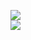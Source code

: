 [![](https://img.shields.io/badge/Made%20With-Github%20Spray-lightgrey.svg?style=for-the-badge&logo=github)](https://github.com/Annihil/github-spray#17267)  
[![](https://i.imgur.com/2DrTn0Z.gif)](https://github.com/Annihil/github-spray)